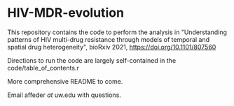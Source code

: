 # HIV-MDR-evolution

This repository contains the code to perform the analysis in "Understanding patterns of HIV multi-drug resistance through models of temporal and spatial drug heterogeneity", bioRxiv 2021, https://doi.org/10.1101/807560

Directions to run the code are largely self-contained in the code/table_of_contents.r

More comprehensive README to come. 

Email affeder *at* uw.edu with questions. 
